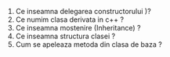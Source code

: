 1. Ce inseamna delegarea constructorului )?
2. Ce numim clasa derivata in c++ ?
3. Ce inseamna mostenire (Inheritance) ?
4. Ce inseamna structura clasei ?
5. Cum se apeleaza metoda din clasa de baza ?
